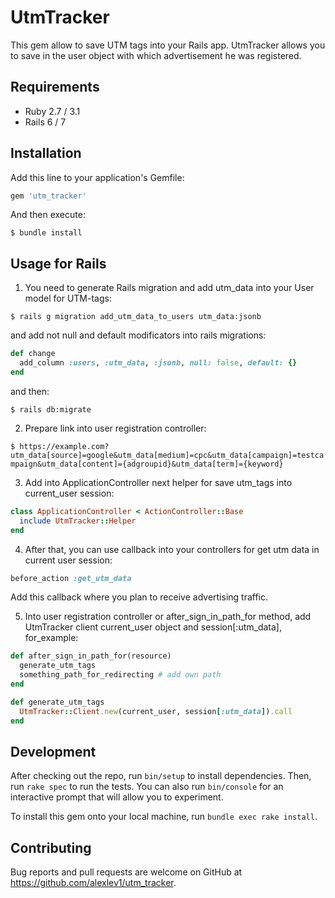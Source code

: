 # UtmTracker

This gem allow to save UTM tags into your Rails app. UtmTracker allows you to save in the user object with which advertisement he was registered.

## Requirements

- Ruby 2.7 / 3.1
- Rails 6 / 7

## Installation

Add this line to your application's Gemfile:

```ruby
gem 'utm_tracker'
```

And then execute:

`$ bundle install`

## Usage for Rails

1. You need to generate Rails migration and add utm_data into your User model for UTM-tags:

`$ rails g migration add_utm_data_to_users utm_data:jsonb`

and add not null and default modificators into rails migrations:
```ruby
def change
  add_column :users, :utm_data, :jsonb, null: false, default: {}
end
```

and then:

`$ rails db:migrate`

2. Prepare link into user registration controller:

`$ https://example.com?utm_data[source]=google&utm_data[medium]=cpc&utm_data[campaign]=testcampaign&utm_data[content]={adgroupid}&utm_data[term]={keyword}`

3. Add into ApplicationController next helper for save utm_tags into current_user session:
```ruby
class ApplicationController < ActionController::Base
  include UtmTracker::Helper
end
```

4. After that, you can use callback into your controllers for get utm data in current user session:
```ruby
before_action :get_utm_data
```

Add this callback where you plan to receive advertising traffic.

5. Into user registration controller or after_sign_in_path_for method, add UtmTracker client current_user object and session[:utm_data], for_example:
```ruby
def after_sign_in_path_for(resource)
  generate_utm_tags
  something_path_for_redirecting # add own path
end

def generate_utm_tags
  UtmTracker::Client.new(current_user, session[:utm_data]).call
end
```

## Development

After checking out the repo, run `bin/setup` to install dependencies. Then, run `rake spec` to run the tests. You can also run `bin/console` for an interactive prompt that will allow you to experiment.

To install this gem onto your local machine, run `bundle exec rake install`.

## Contributing

Bug reports and pull requests are welcome on GitHub at https://github.com/alexlev1/utm_tracker.

